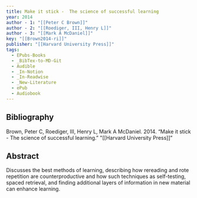 ```yaml
---
title: Make it stick -  The science of successful learning
year: 2014
author - 1: "[[Peter C Brown]]"
author - 2: "[[Roediger, III, Henry L]]"
author - 3: "[[Mark A McDaniel]]"
key: "[[Brown2014-ri]]"
publisher: "[[Harvard University Press]]"
tags:
  - EPubs-Books
  - _BibTex-to-MD-Git
  - Audible
  - _In-Notion
  - _In-Readwise
  - _New-Literature
  - ePub
  - Audiobook
---
```


## Bibliography
Brown, Peter C, Roediger, III, Henry L, Mark A McDaniel. 2014. “Make it stick -  The science of successful learning.” "[[Harvard University Press]]"

## Abstract
Discusses the best methods of learning, describing how rereading and rote repetition are counterproductive and how such techniques as self-testing, spaced retrieval, and finding additional layers of information in new material can enhance learning.